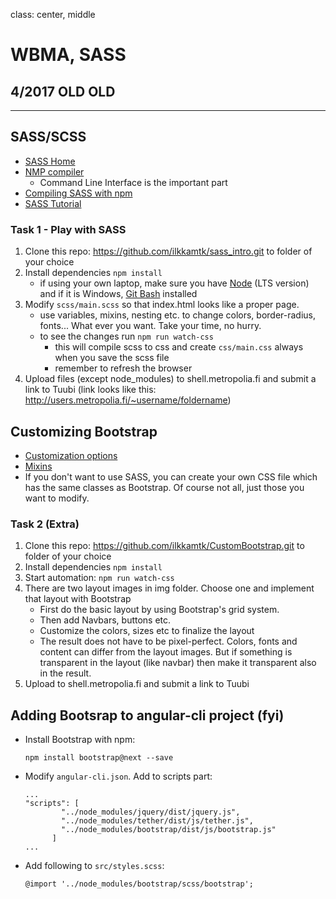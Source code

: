 class: center, middle

# WBMA, SASS

## 4/2017 OLD OLD

---

## SASS/SCSS
- [SASS Home](http://sass-lang.com/)
- [NMP compiler](https://www.npmjs.com/package/node-sass)
    - Command Line Interface is the important part
- [Compiling SASS with npm](https://medium.com/@brianhan/watch-compile-your-sass-with-npm-9ba2b878415b#.bqtqo5rfa)
- [SASS Tutorial](http://tutorialzine.com/2016/01/learn-sass-in-15-minutes/)

### Task 1 - Play with SASS
1. Clone this repo: https://github.com/ilkkamtk/sass_intro.git to folder of your choice
2. Install dependencies `npm install`
    - if using your own laptop, make sure you have [Node](https://nodejs.org/en/) (LTS version) and if it is Windows, [Git Bash](https://git-scm.com/downloads) installed 
3. Modify `scss/main.scss` so that index.html looks like a proper page.
    - use variables, mixins, nesting etc. to change colors, border-radius, fonts... What ever you want. Take your time, no hurry.
    - to see the changes run `npm run watch-css`
        - this will compile scss to css and create `css/main.css` always when you save the scss file
        - remember to refresh the browser
4. Upload files (except node_modules) to shell.metropolia.fi and submit a link to Tuubi (link looks like this: http://users.metropolia.fi/~username/foldername)
        
## Customizing Bootstrap
- [Customization options](http://v4-alpha.getbootstrap.com/getting-started/options/#content)
- [Mixins](https://v4-alpha.getbootstrap.com/layout/grid/#sass-mixins)
- If you don't want to use SASS, you can create your own CSS file which has the same classes as Bootstrap. Of course not all, just those you want to modify.

### Task 2 (Extra)
1. Clone this repo: https://github.com/ilkkamtk/CustomBootstrap.git to folder of your choice
2. Install dependencies `npm install`
3. Start automation: `npm run watch-css`
4. There are two layout images in img folder. Choose one and implement that layout with Bootstrap
     - First do the basic layout by using Bootstrap's grid system.
    - Then add Navbars, buttons etc.
    - Customize the colors, sizes etc to finalize the layout
    - The result does not have to be pixel-perfect. Colors, fonts and content can differ from the layout images. But if something is transparent in the layout (like navbar) then make it transparent also in the result.
5. Upload to shell.metropolia.fi and submit a link to Tuubi

## Adding Bootsrap to angular-cli project (fyi)
- Install Bootstrap with npm:
    
    ```
    npm install bootstrap@next --save
    ```

- Modify `angular-cli.json`. Add to scripts part:

    ```
    ...
    "scripts": [
            "../node_modules/jquery/dist/jquery.js",
            "../node_modules/tether/dist/js/tether.js",
            "../node_modules/bootstrap/dist/js/bootstrap.js"
          ]
    ...
    ```
    
- Add following to `src/styles.scss`:

    ```
    @import '../node_modules/bootstrap/scss/bootstrap';
    ```